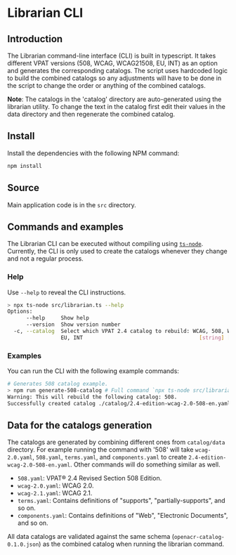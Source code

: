 # Librarian CLI

## Introduction

The Librarian command-line interface (CLI) is built in typescript. It takes different VPAT versions (508, WCAG, WCAG21508, EU, INT) as an option and generates the corresponding catalogs. The script uses hardcoded logic to build the combined catalogs so any adjustments will have to be done in the script to change the order or anything of the combined catalogs.

**Note**: The catalogs in the 'catalog' directory are auto-generated using the librarian utility. To change the text in the catalog first edit their values in the data directory and then regenerate the combined catalog.

## Install

Install the dependencies with the following NPM command:

```bash
npm install
```

## Source

Main application code is in the `src` directory.

## Commands and examples

The Librarian CLI can be executed without compiling using [`ts-node`](https://typestrong.org/ts-node/). Currently, the CLI is only used to create the catalogs whenever they change and not a regular process.

### Help

Use `--help` to reveal the CLI instructions.

```bash
> npx ts-node src/librarian.ts --help
Options:
      --help     Show help                                             [boolean]
      --version  Show version number                                   [boolean]
  -c, --catalog  Select which VPAT 2.4 catalog to rebuild: WCAG, 508, WCAG21508,
                 EU, INT                                     [string] [required]
```

### Examples

You can run the CLI with the following example commands:

```bash
# Generates 508 catalog example.
> npm run generate-508-catalog # Full command `npx ts-node src/librarian.ts -c 508`
Warning: This will rebuild the following catalog: 508.
Successfully created catalog ./catalog/2.4-edition-wcag-2.0-508-en.yaml.
```

## Data for the catalogs generation

The catalogs are generated by combining different ones from `catalog/data` directory. For example running the command with '508' will take `wcag-2.0.yaml`, `508.yaml`, `terms.yaml`, and `components.yaml` to create `2.4-edition-wcag-2.0-508-en.yaml`. Other commands will do something similar as well.

- `508.yaml`: VPAT® 2.4 Revised Section 508 Edition.
- `wcag-2.0.yaml`: WCAG 2.0.
- `wcag-2.1.yaml`: WCAG 2.1.
- `terms.yaml`: Contains definitions of "supports", "partially-supports", and so on.
- `components.yaml`: Contains definitions of "Web", "Electronic Documents", and so on.

All data catalogs are validated against the same schema (`openacr-catalog-0.1.0.json`) as the combined catalog when running the librarian command.
